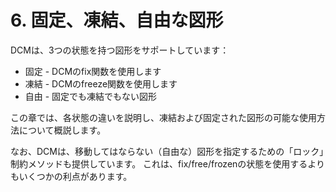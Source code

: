 # 6. 固定、凍結、自由な図形

DCMは、3つの状態を持つ図形をサポートしています：

- 固定 - DCMのfix関数を使用します
- 凍結 - DCMのfreeze関数を使用します
- 自由 - 固定でも凍結でもない図形

この章では、各状態の違いを説明し、凍結および固定された図形の可能な使用方法について概説します。

なお、DCMは、移動してはならない（自由な）図形を指定するための「ロック」制約メソッドも提供しています。
これは、fix/free/frozenの状態を使用するよりもいくつかの利点があります。
